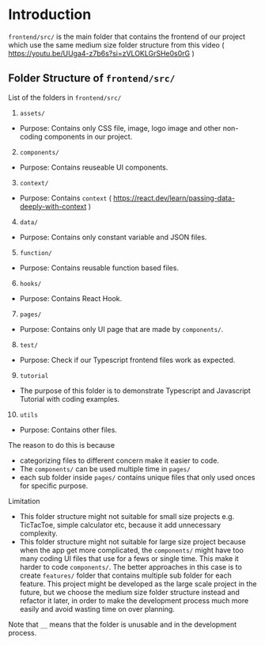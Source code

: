 # Introduction

`frontend/src/` is the main folder that contains the frontend of our project 
which use the same medium size folder structure from this video 
( https://youtu.be/UUga4-z7b6s?si=zVLOKLGrSHe0s0rG )

## Folder Structure of `frontend/src/`

List of the folders in `frontend/src/`
1.	`assets/`
-	Purpose: Contains only CSS file, image, logo image and other non-coding components in our project.
2.	`components/`
-	Purpose: Contains reuseable UI components.
3.	`context/`
-	Purpose: Contains `context` ( https://react.dev/learn/passing-data-deeply-with-context )
4.	`data/`
-	Purpose: Contains only constant variable and JSON files.
5.	`function/`
-	Purpose: Contains reusable function based files. 
6.	`hooks/`
-	Purpose: Contains React Hook.
7.	`pages/`
-	Purpose: Contains only UI page that are made by `components/`.
8.	`test/`
-	Purpose: Check if our Typescript frontend files work as expected.
9.	`tutorial`
-	The purpose of this folder is to demonstrate Typescript and Javascript Tutorial with coding examples.
10.	`utils`
-	Purpose: Contains other files.

The reason to do this is because 
-	categorizing files to different concern make it easier to code.
-	The `components/` can be used multiple time in `pages/` 
-	each sub folder inside `pages/` contains unique files that only used onces for specific purpose.

Limitation
-	This folder structure might not suitable for small size projects e.g. TicTacToe, simple calculator etc, 
	because it add unnecessary complexity.
-	This folder structure might not suitable for large size project because when the app get more 
	complicated, the `components/` might have too many coding UI files that use for a fews or single time.
	This make it harder to code `components/`. The better approaches in this case is to create `features/`
	folder that contains multiple sub folder for each feature.
	This project might be developed as the large scale project in the future, but we choose the medium size
	folder structure instead and refactor it later, in order to make the development process much more easily
	and avoid wasting time on over planning.

Note that `__` means that the folder is unusable and in the development process.
